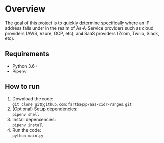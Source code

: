 # Overview

The goal of this project is to quickly determine specifically where an IP address falls under in the realm of As-A-Service providers such as cloud providers (AWS, Azure, GCP, etc), and SaaS providers (Zoom, Twilio, Slack, etc).

## Requirements

- Python 3.6+
- Pipenv

## How to run

1. Download the code:  
   `git clone git@github.com:fartbagxp/aas-cidr-ranges.git`
1. (Optional) Setup dependencies:  
   `pipenv shell`
1. Install dependencies:  
   `pipenv install`
1. Run the code:  
   `python main.py`
